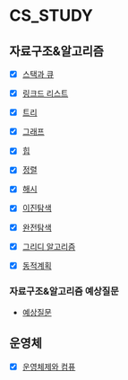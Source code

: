 # CS_STUDY
## 자료구조&알고리즘
* [x] [스택과 큐](https://github.com/dlrkdus/CS_STUDY/tree/main/%EC%9E%90%EB%A3%8C%EA%B5%AC%EC%A1%B0%26%EC%95%8C%EA%B3%A0%EB%A6%AC%EC%A6%98/%EC%8A%A4%ED%83%9D%EA%B3%BC%ED%81%90)

* [x] [링크드 리스트](https://github.com/dlrkdus/CS_STUDY/tree/main/%EC%9E%90%EB%A3%8C%EA%B5%AC%EC%A1%B0%26%EC%95%8C%EA%B3%A0%EB%A6%AC%EC%A6%98/%EC%97%B0%EA%B2%B0%EB%A6%AC%EC%8A%A4%ED%8A%B8)

* [x] [트리](https://github.com/dlrkdus/CS_STUDY/tree/main/%EC%9E%90%EB%A3%8C%EA%B5%AC%EC%A1%B0%26%EC%95%8C%EA%B3%A0%EB%A6%AC%EC%A6%98/%ED%8A%B8%EB%A6%AC)

* [x] [그래프](https://github.com/dlrkdus/CS_STUDY/tree/main/%EC%9E%90%EB%A3%8C%EA%B5%AC%EC%A1%B0%26%EC%95%8C%EA%B3%A0%EB%A6%AC%EC%A6%98/%EA%B7%B8%EB%9E%98%ED%94%84)

* [x] [힙](https://github.com/dlrkdus/CS_STUDY/tree/main/%EC%9E%90%EB%A3%8C%EA%B5%AC%EC%A1%B0%26%EC%95%8C%EA%B3%A0%EB%A6%AC%EC%A6%98/%ED%9E%99)

* [x] [정렬](https://github.com/dlrkdus/CS_STUDY/tree/main/%EC%9E%90%EB%A3%8C%EA%B5%AC%EC%A1%B0%26%EC%95%8C%EA%B3%A0%EB%A6%AC%EC%A6%98/%EC%A0%95%EB%A0%AC)

* [x] [해시](https://github.com/dlrkdus/CS_STUDY/tree/main/%EC%9E%90%EB%A3%8C%EA%B5%AC%EC%A1%B0%26%EC%95%8C%EA%B3%A0%EB%A6%AC%EC%A6%98/%ED%95%B4%EC%8B%9C)

* [x] [이진탐색](https://github.com/dlrkdus/CS_STUDY/tree/main/%EC%9E%90%EB%A3%8C%EA%B5%AC%EC%A1%B0%26%EC%95%8C%EA%B3%A0%EB%A6%AC%EC%A6%98/%EC%9D%B4%EC%A7%84%ED%83%90%EC%83%89)

* [x] [완전탐색](https://github.com/dlrkdus/CS_STUDY/tree/main/%EC%9E%90%EB%A3%8C%EA%B5%AC%EC%A1%B0%26%EC%95%8C%EA%B3%A0%EB%A6%AC%EC%A6%98/%EC%99%84%EC%A0%84%ED%83%90%EC%83%89)

* [x] [그리디 알고리즘](https://github.com/dlrkdus/CS_STUDY/tree/main/%EC%9E%90%EB%A3%8C%EA%B5%AC%EC%A1%B0%26%EC%95%8C%EA%B3%A0%EB%A6%AC%EC%A6%98/%EA%B7%B8%EB%A6%AC%EB%94%94%20%EC%95%8C%EA%B3%A0%EB%A6%AC%EC%A6%98)

* [x] [동적계획](https://github.com/dlrkdus/CS_STUDY/tree/main/%EC%9E%90%EB%A3%8C%EA%B5%AC%EC%A1%B0%26%EC%95%8C%EA%B3%A0%EB%A6%AC%EC%A6%98/%EB%8F%99%EC%A0%81%EA%B3%84%ED%9A%8D%EB%B2%95(DP))

### 자료구조&알고리즘 예상질문
* [예상질문](https://github.com/dlrkdus/CS_STUDY/blob/main/%EC%9E%90%EB%A3%8C%EA%B5%AC%EC%A1%B0%26%EC%95%8C%EA%B3%A0%EB%A6%AC%EC%A6%98/%EC%98%88%EC%83%81%EC%A7%88%EB%AC%B8.md)

## 운영체
* [x] [운영체제와 컴퓨](https://github.com/dlrkdus/CS_STUDY/tree/main/%EC%9E%90%EB%A3%8C%EA%B5%AC%EC%A1%B0%26%EC%95%8C%EA%B3%A0%EB%A6%AC%EC%A6%98/%EC%8A%A4%ED%83%9D%EA%B3%BC%ED%81%90)

